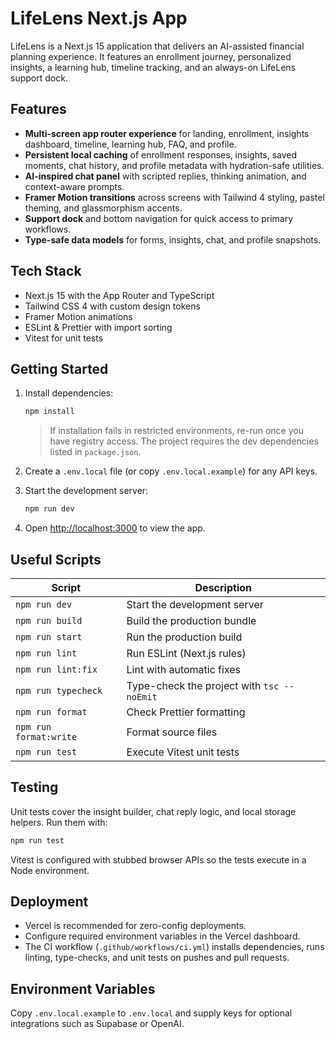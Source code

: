 # LifeLens Next.js App

LifeLens is a Next.js 15 application that delivers an AI-assisted financial planning experience. It features an enrollment journey, personalized insights, a learning hub, timeline tracking, and an always-on LifeLens support dock.

## Features

- **Multi-screen app router experience** for landing, enrollment, insights dashboard, timeline, learning hub, FAQ, and profile.
- **Persistent local caching** of enrollment responses, insights, saved moments, chat history, and profile metadata with hydration-safe utilities.
- **AI-inspired chat panel** with scripted replies, thinking animation, and context-aware prompts.
- **Framer Motion transitions** across screens with Tailwind 4 styling, pastel theming, and glassmorphism accents.
- **Support dock** and bottom navigation for quick access to primary workflows.
- **Type-safe data models** for forms, insights, chat, and profile snapshots.

## Tech Stack

- Next.js 15 with the App Router and TypeScript
- Tailwind CSS 4 with custom design tokens
- Framer Motion animations
- ESLint & Prettier with import sorting
- Vitest for unit tests

## Getting Started

1. Install dependencies:

   ```bash
   npm install
   ```

   > If installation fails in restricted environments, re-run once you have registry access. The project requires the dev dependencies listed in `package.json`.

2. Create a `.env.local` file (or copy `.env.local.example`) for any API keys.

3. Start the development server:

   ```bash
   npm run dev
   ```

4. Open [http://localhost:3000](http://localhost:3000) to view the app.

## Useful Scripts

| Script            | Description                                |
| ----------------- | ------------------------------------------ |
| `npm run dev`     | Start the development server               |
| `npm run build`   | Build the production bundle                |
| `npm run start`   | Run the production build                   |
| `npm run lint`    | Run ESLint (Next.js rules)                 |
| `npm run lint:fix`| Lint with automatic fixes                  |
| `npm run typecheck` | Type-check the project with `tsc --noEmit` |
| `npm run format`  | Check Prettier formatting                  |
| `npm run format:write` | Format source files                   |
| `npm run test`    | Execute Vitest unit tests                  |

## Testing

Unit tests cover the insight builder, chat reply logic, and local storage helpers. Run them with:

```bash
npm run test
```

Vitest is configured with stubbed browser APIs so the tests execute in a Node environment.

## Deployment

- Vercel is recommended for zero-config deployments.
- Configure required environment variables in the Vercel dashboard.
- The CI workflow (`.github/workflows/ci.yml`) installs dependencies, runs linting, type-checks, and unit tests on pushes and pull requests.

## Environment Variables

Copy `.env.local.example` to `.env.local` and supply keys for optional integrations such as Supabase or OpenAI.
